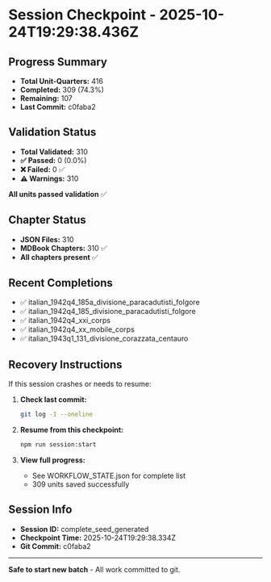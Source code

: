 # Session Checkpoint - 2025-10-24T19:29:38.436Z

## Progress Summary

- **Total Unit-Quarters:** 416
- **Completed:** 309 (74.3%)
- **Remaining:** 107
- **Last Commit:** c0faba2

## Validation Status

- **Total Validated:** 310
- **✅ Passed:** 0 (0.0%)
- **❌ Failed:** 0 ✅
- **⚠️ Warnings:** 310

**All units passed validation** ✅

## Chapter Status

- **JSON Files:** 310
- **MDBook Chapters:** 310 ✅
- **All chapters present** ✅

## Recent Completions

- ✅ italian_1942q4_185a_divisione_paracadutisti_folgore
- ✅ italian_1942q4_185_divisione_paracadutisti_folgore
- ✅ italian_1942q4_xxi_corps
- ✅ italian_1942q4_xx_mobile_corps
- ✅ italian_1943q1_131_divisione_corazzata_centauro

## Recovery Instructions

If this session crashes or needs to resume:

1. **Check last commit:**
   ```bash
   git log -1 --oneline
   ```

2. **Resume from this checkpoint:**
   ```bash
   npm run session:start
   ```

3. **View full progress:**
   - See WORKFLOW_STATE.json for complete list
   - 309 units saved successfully

## Session Info

- **Session ID:** complete_seed_generated
- **Checkpoint Time:** 2025-10-24T19:29:38.334Z
- **Git Commit:** c0faba2

---

**Safe to start new batch** - All work committed to git.
